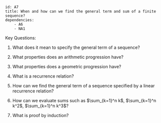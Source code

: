 ````
id: A7
title: When and how can we find the general term and sum of a finite sequence?
dependencies: 
    - A6
    - NA1
````
Key Questions:

1. What does it mean to specify the general term of a sequence?

1. What properties does an arithmetic progression have?

1. What properties does a geometric progression have?

1. What is a recurrence relation?

1. How can we find the general term of a sequence specified by a linear recurrence relation?

1. How can we evaluate sums such as $\sum_{k=1}^n k$, $\sum_{k=1}^n k^2$, $\sum_{k=1}^n k^3$?

1. What is proof by induction?
